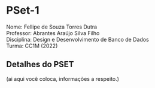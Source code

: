 # PSet-1

Nome: Fellipe de Souza Torres Dutra  
Professor: Abrantes Araújo Silva Filho  
Disciplina: Design e Desenvolvimento de Banco de Dados  
Turma: CC1M (2022)  

## Detalhes do PSET
(ai aqui você coloca, informações a respeito.)
